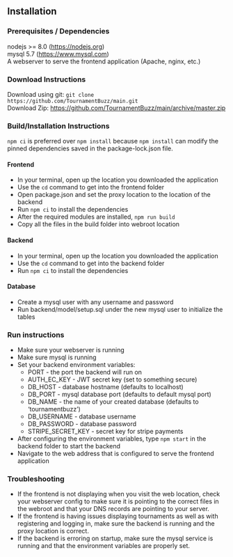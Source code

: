 ## Installation

### Prerequisites / Dependencies
nodejs >= 8.0 (https://nodejs.org)  
mysql 5.7 (https://www.mysql.com)  
A webserver to serve the frontend application (Apache, nginx, etc.)  

### Download Instructions
Download using git: `git clone https://github.com/TournamentBuzz/main.git`  
Download Zip: https://github.com/TournamentBuzz/main/archive/master.zip

### Build/Installation Instructions

`npm ci` is preferred over `npm install` because `npm install` can modify the pinned dependencies saved in the package-lock.json file.

#### Frontend
* In your terminal, open up the location you downloaded the application
* Use the `cd` command to get into the frontend folder
* Open package.json and set the proxy location to the location of the backend
* Run `npm ci`  to install the dependencies
* After the required modules are installed, `npm run build`
* Copy all the files in the build folder into webroot location
#### Backend
* In your terminal, open up the location you downloaded the application
* Use the `cd` command to get into the backend folder
* Run `npm ci` to install the dependencies
#### Database
* Create a mysql user with any username and password
* Run backend/model/setup.sql under the new mysql user to initialize the tables

### Run instructions
* Make sure your webserver is running
* Make sure mysql is running
* Set your backend environment variables:
  * PORT - the port the backend will run on
  * AUTH_EC_KEY - JWT secret key (set to something secure)
  * DB_HOST - database hostname (defaults to localhost)
  * DB_PORT - mysql database port (defaults to default mysql port)
  * DB_NAME - the name of your created database (defaults to ‘tournamentbuzz’)
  * DB_USERNAME - database username
  * DB_PASSWORD - database password
  * STRIPE_SECRET_KEY - secret key for stripe payments
* After configuring the environment variables, type `npm start` in the backend folder to start the backend
* Navigate to the web address that is configured to serve the frontend application

### Troubleshooting
* If the frontend is not displaying when you visit the web location, check your webserver config to make sure it is pointing to the correct files in the webroot and that your DNS records are pointing to your server.
* If the frontend is having issues displaying tournaments as well as with registering and logging in, make sure the backend is running and the proxy location is correct. 
* If the backend is erroring on startup, make sure the mysql service is running and that the environment variables are properly set.
